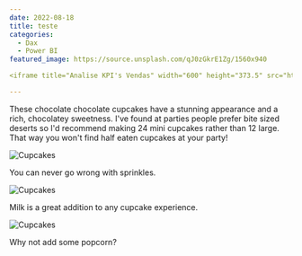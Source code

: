 ```yaml
---
date: 2022-08-18
title: teste
categories:
  - Dax
  - Power BI
featured_image: https://source.unsplash.com/qJ0zGkrE1Zg/1560x940

<iframe title="Analise KPI's Vendas" width="600" height="373.5" src="https://app.powerbi.com/view?r=eyJrIjoiN2FkYjI4YzgtMmZmYS00ZjFjLTgyMDQtODBmZjFjZGFmMTViIiwidCI6ImU5YzYxMzhlLTQyZmUtNGM3MS1iMWFkLTc1ZjA1NTdiOWI0NSJ9&pageName=ReportSection" frameborder="0" allowFullScreen="true"></iframe>

---
```

These chocolate chocolate cupcakes have a stunning appearance and a rich, chocolatey sweetness. I've found at parties people prefer bite sized deserts so I'd recommend making 24 mini cupcakes rather than 12 large. That way you won't find half eaten cupcakes at your party!

![Cupcakes](https://images.unsplash.com/photo-1448131063153-f1e240f98a72?w=1560&h=940&fit=crop)

You can never go wrong with sprinkles.

![Cupcakes](https://images.unsplash.com/photo-1420730614543-e39f93134b0d?w=1560&h=940&fit=crop)

Milk is a great addition to any cupcake experience.

![Cupcakes](https://images.unsplash.com/photo-1457508252818-162dc1934c2f?w=1560&h=940&fit=crop)

Why not add some popcorn?
